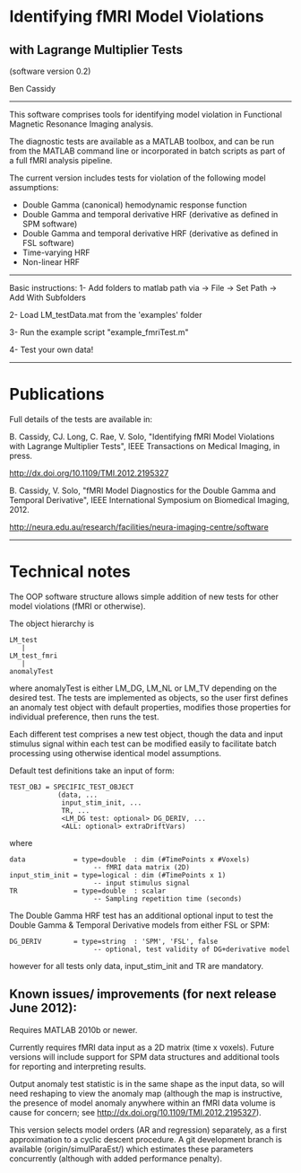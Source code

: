Identifying fMRI Model Violations 
=================================
with Lagrange Multiplier Tests
------------------------------

(software version 0.2)

Ben Cassidy

------------------------

This software comprises tools for identifying model violation in Functional Magnetic Resonance Imaging analysis. 

The diagnostic tests are available as a MATLAB toolbox, and can be run from the MATLAB command line or incorporated in batch scripts as part of a full fMRI analysis pipeline.  

The current version includes tests for violation of the following model assumptions:

- Double Gamma (canonical) hemodynamic response function
- Double Gamma and temporal derivative HRF (derivative as defined in SPM software)
- Double Gamma and temporal derivative HRF (derivative as defined in FSL software)
- Time-varying HRF
- Non-linear HRF

------------------------
Basic instructions:
1- Add folders to matlab path via 
    -> File -> Set Path -> Add With Subfolders

2- Load LM_testData.mat from the 'examples' folder

3- Run the example script "example_fmriTest.m"

4- Test your own data!

------------------------
Publications
============

Full details of the tests are available in:

B. Cassidy, CJ. Long, C. Rae, V. Solo, 
"Identifying fMRI Model Violations with Lagrange Multiplier Tests", 
IEEE Transactions on Medical Imaging, in press.

http://dx.doi.org/10.1109/TMI.2012.2195327

B. Cassidy, V. Solo, 
"fMRI Model Diagnostics for the Double Gamma and Temporal Derivative", 
IEEE International Symposium on Biomedical Imaging, 2012.

http://neura.edu.au/research/facilities/neura-imaging-centre/software

------------------------

Technical notes
===============

The OOP software structure allows simple addition of new tests for other model violations (fMRI or otherwise).

The object hierarchy is
	
	LM_test
	   |
    LM_test_fmri
	   |
    anomalyTest

where anomalyTest is either LM_DG, LM_NL or LM_TV depending on the
desired test.  The tests are implemented as objects, so the user 
first defines an anomaly test object with default properties, 
modifies those properties for individual preference, then runs the 
test. 

Each different test comprises a new test object, though the data 
and input stimulus signal within each test can be modified easily 
to facilitate batch processing using otherwise identical model 
assumptions.

Default test definitions take an input of form:

    TEST_OBJ = SPECIFIC_TEST_OBJECT
                (data, ...
                 input_stim_init, ...
                 TR, ...
                 <LM_DG test: optional> DG_DERIV, ...
                 <ALL: optional> extraDriftVars)

where

    data            = type=double  : dim (#TimePoints x #Voxels)
                         -- fMRI data matrix (2D)
    input_stim_init = type=logical : dim (#TimePoints x 1)
                         -- input stimulus signal
    TR              = type=double  : scalar
                         -- Sampling repetition time (seconds)

The Double Gamma HRF test has an additional optional input to test the
Double Gamma & Temporal Derivative models from either FSL or SPM:
    
    DG_DERIV        = type=string  : 'SPM', 'FSL', false
                         -- optional, test validity of DG+derivative model

however for all tests only data, input_stim_init and TR are mandatory.

Known issues/ improvements (for next release June 2012):
--------------------------------------------------------

Requires MATLAB 2010b or newer.

Currently requires fMRI data input as a 2D matrix (time x voxels). Future versions will include support for SPM data structures and additional tools for reporting and interpreting results.  

Output anomaly test statistic is in the same shape as the input data, so will need reshaping to view the anomaly map (although the map is instructive, the presence of model anomaly anywhere within an fMRI data volume is cause for concern; see http://dx.doi.org/10.1109/TMI.2012.2195327).

This version selects model orders (AR and regression) separately, as a first approximation to a cyclic descent procedure. A git development branch is available (origin/simulParaEst/) which estimates these parameters concurrently (although with added performance penalty).
